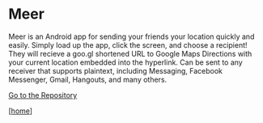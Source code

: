 # Meer
Meer is an Android app for sending your friends your location quickly and easily. Simply load up the 
app, click the screen, and choose a recipient! They will recieve a goo.gl shortened URL to Google Maps 
Directions with your current location embedded into the hyperlink. Can be sent to any receiver that 
supports plaintext, including Messaging, Facebook Messenger, Gmail, Hangouts, and many others. 

[Go to the Repository](https://github.com/afrise/meer)

\[[home](https://afrise.github.io)\]
